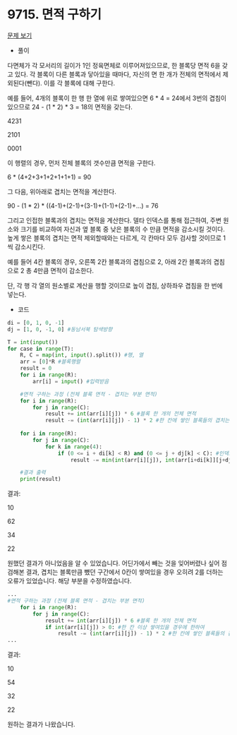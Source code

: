 # 9715. 면적 구하기

[문제 보기](https://www.acmicpc.net/problem/9715)

- 풀이

다면체가 각 모서리의 길이가 1인 정육면체로 이루어져있으므로, 한 블록당 면적 6을 갖고 있다. 각 블록이 다른 블록과 닿아있을 때마다, 자신의 면 한 개가 전체의 면적에서 제외된다(뺀다). 이를 각 블록에 대해 구한다.

예를 들어, 4개의 블록이 한 행 한 열에 위로 쌓여있으면 6 * 4 = 24에서 3번의 겹침이 있으므로 24 - (1 * 2) * 3 = 18의 면적을 갖는다.

4231

2101

0001

이 행렬의 경우, 먼저 전체 블록의 갯수만큼 면적을 구한다.

6 * (4+2+3+1+2+1+1+1) = 90

그 다음, 위아래로 겹치는 면적을 계산한다.

90 - (1 * 2) * ((4-1)+(2-1)+(3-1)+(1-1)+(2-1)+...) = 76

그리고 인접한 블록과의 겹치는 면적을 계산한다. 델타 인덱스를 통해 접근하여, 주변 원소와 크기를 비교하여 자신과 옆 블록 중 낮은 블록의 수 만큼 면적을 감소시킬 것이다. 높게 쌓은 블록의 겹치는 면적 제외할때와는 다르게, 각 칸마다 모두 검사할 것이므로 1씩 감소시킨다.

예를 들어 4칸 블록의 경우, 오른쪽 2칸 블록과의 겹침으로 2, 아래 2칸 블록과의 겹침으로 2 총 4만큼 면적이 감소한다.



단, 각 행 각 열의 원소별로 계산을 행할 것이므로 높이 겹침, 상하좌우 겹침을 한 번에 넣는다.



- 코드

```python
di = [0, 1, 0, -1]
dj = [1, 0, -1, 0] #동남서북 탐색방향

T = int(input())
for case in range(T):
    R, C = map(int, input().split()) #행, 열
    arr = [0]*R #블록행렬
    result = 0
    for i in range(R):
        arr[i] = input() #입력받음

    #면적 구하는 과정 (전체 블록 면적 - 겹치는 부분 면적)
    for i in range(R):
        for j in range(C):
            result += int(arr[i][j]) * 6 #블록 한 개의 전체 면적
            result -= (int(arr[i][j]) - 1) * 2 #한 칸에 쌓인 블록들의 겹치는 면적
            
    for i in range(R):
        for j in range(C):
            for k in range(4):
                if (0 <= i + di[k] < R) and (0 <= j + dj[k] < C): #인덱스 벗어나지 않는 범위에서
                    result -= min(int(arr[i][j]), int(arr[i+di[k]][j+dj[k]])) #자기자신과 옆 칸 블록 중 낮은 블록의 수 만큼 면적 감소

    #결과 출력
    print(result)
```

결과:

10

62

34

22

원했던 결과가 아니었음을 알 수 있었습니다. 어딘가에서 빼는 것을 잊어버렸나 싶어 점검해본 결과, 겹치는 블록만큼 뺐던 구간에서 0칸이 쌓여있을 경우 오히려 2를 더하는 오류가 있었습니다. 해당 부분을 수정하였습니다.

```python
...
#면적 구하는 과정 (전체 블록 면적 - 겹치는 부분 면적)
    for i in range(R):
        for j in range(C):
            result += int(arr[i][j]) * 6 #블록 한 개의 전체 면적
            if int(arr[i][j]) > 0: #한 칸 이상 쌓여있을 경우에 한하여
                result -= (int(arr[i][j]) - 1) * 2 #한 칸에 쌓인 블록들의 겹치는 면적
...
```

결과:

10

54

32

22

원하는 결과가 나왔습니다.
